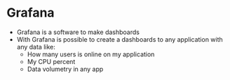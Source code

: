 # Grafana
 - Grafana is a software to make dashboards
 - With Grafana is possible to create a dashboards to any application with any data like:
   - How many users is online on my application
   - My CPU percent
   - Data volumetry in any app